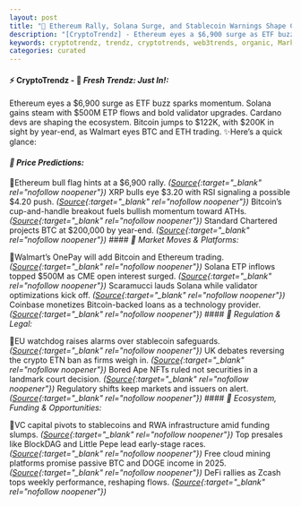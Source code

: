 ```yaml
---
layout: post
title: "🌅 Ethereum Rally, Solana Surge, and Stablecoin Warnings Shape Crypto Outlook"
description: "[CryptoTrendz] - Ethereum eyes a $6,900 surge as ETF buzz sparks momentum. Solana gains steam with $500M ETP flows and bold validator upgrades. Cardano devs are shaping the ecosystem. Bitcoin jumps to $122K, with $200K in sight by year-end, as Walmart eyes BTC and ETH trading."
keywords: cryptotrendz, trendz, cryptotrends, web3trends, organic, Market, XRP, Ethereum, BTC, SOL, Stablecoin, Dogecoin, UK, crypto, Doge, Analyst, Mining, Bitcoin
categories: curated
---
```


#### ⚡ CryptoTrendz - 📌 *Fresh Trendz: Just In!:*

Ethereum eyes a $6,900 surge as ETF buzz sparks momentum. Solana gains steam with $500M ETP flows and bold validator upgrades. Cardano devs are shaping the ecosystem. Bitcoin jumps to $122K, with $200K in sight by year-end, as Walmart eyes BTC and ETH trading. ✨Here’s a quick glance:


#### *🔖 Price Predictions:*  

🔹Ethereum bull flag hints at a $6,900 rally. *([Source](https://s.avyag.com/8bpt){:target="_blank" rel="nofollow noopener"})* XRP bulls eye $3.20 with RSI signaling a possible $4.20 push. *([Source](https://s.avyag.com/i7gx){:target="_blank" rel="nofollow noopener"})* Bitcoin’s cup-and-handle breakout fuels bullish momentum toward ATHs. *([Source](https://s.avyag.com/2ktx){:target="_blank" rel="nofollow noopener"})* Standard Chartered projects BTC at $200,000 by year-end. *([Source](https://s.avyag.com/t0c7){:target="_blank" rel="nofollow noopener"})* #### *🔖 Market Moves & Platforms:*  

🔹Walmart’s OnePay will add Bitcoin and Ethereum trading. *([Source](https://s.avyag.com/moiy){:target="_blank" rel="nofollow noopener"})* Solana ETP inflows topped $500M as CME open interest surged. *([Source](https://s.avyag.com/o0ji){:target="_blank" rel="nofollow noopener"})* Scaramucci lauds Solana while validator optimizations kick off. *([Source](https://s.avyag.com/58d7){:target="_blank" rel="nofollow noopener"})* Coinbase monetizes Bitcoin-backed loans as a technology provider. *([Source](https://s.avyag.com/6hun){:target="_blank" rel="nofollow noopener"})* #### *🔖 Regulation & Legal:*  

🔹EU watchdog raises alarms over stablecoin safeguards. *([Source](https://s.avyag.com/xwyr){:target="_blank" rel="nofollow noopener"})* UK debates reversing the crypto ETN ban as firms weigh in. *([Source](https://s.avyag.com/sg4x){:target="_blank" rel="nofollow noopener"})* Bored Ape NFTs ruled not securities in a landmark court decision. *([Source](https://s.avyag.com/9xos){:target="_blank" rel="nofollow noopener"})* Regulatory shifts keep markets and issuers on alert. *([Source](https://s.avyag.com/xwyr){:target="_blank" rel="nofollow noopener"})* #### *🔖 Ecosystem, Funding & Opportunities:*  

🔹VC capital pivots to stablecoins and RWA infrastructure amid funding slumps. *([Source](https://s.avyag.com/qb89){:target="_blank" rel="nofollow noopener"})* Top presales like BlockDAG and Little Pepe lead early-stage races. *([Source](https://s.avyag.com/jpa1){:target="_blank" rel="nofollow noopener"})* Free cloud mining platforms promise passive BTC and DOGE income in 2025. *([Source](https://s.avyag.com/tqog){:target="_blank" rel="nofollow noopener"})* DeFi rallies as Zcash tops weekly performance, reshaping flows. *([Source](https://s.avyag.com/mwid){:target="_blank" rel="nofollow noopener"})*